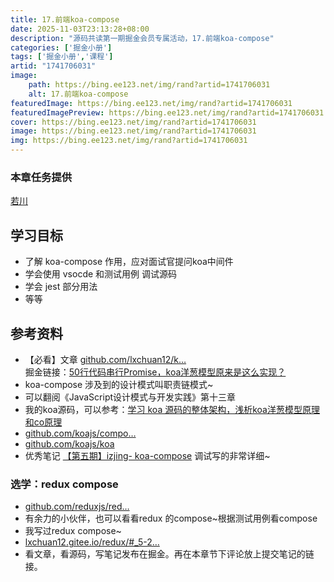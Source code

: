 ```yaml
---
title: 17.前端koa-compose
date: 2025-11-03T23:13:28+08:00
description: "源码共读第一期掘金会员专属活动，17.前端koa-compose"
categories: ['掘金小册']
tags: ['掘金小册','课程']
artid: "1741706031"
image:
    path: https://bing.ee123.net/img/rand?artid=1741706031
    alt: 17.前端koa-compose
featuredImage: https://bing.ee123.net/img/rand?artid=1741706031
featuredImagePreview: https://bing.ee123.net/img/rand?artid=1741706031
cover: https://bing.ee123.net/img/rand?artid=1741706031
image: https://bing.ee123.net/img/rand?artid=1741706031
img: https://bing.ee123.net/img/rand?artid=1741706031
---
```


### 本章任务提供
[若川](https://juejin.cn/user/1415826704971918)

## 学习目标

-   了解 koa-compose 作用，应对面试官提问koa中间件
-   学会使用 vsocde 和测试用例 调试源码
-   学会 jest 部分用法
-   等等

##

## 参考资料

-   【必看】文章 [github.com/lxchuan12/k…](https://link.juejin.cn?target=https%3A%2F%2Fgithub.com%2Flxchuan12%2Fkoa-compose-analysis "https://github.com/lxchuan12/koa-compose-analysis")  
    掘金链接：[50行代码串行Promise，koa洋葱模型原来是这么实现？](https://juejin.cn/post/7005375860509245471 "https://juejin.cn/post/7005375860509245471")
-   koa-compose 涉及到的设计模式叫职责链模式~
-   可以翻阅《JavaScript设计模式与开发实践》第十三章
-   我的koa源码，可以参考：[学习 koa 源码的整体架构，浅析koa洋葱模型原理和co原理](https://juejin.cn/post/6844904088220467213 "https://juejin.cn/post/6844904088220467213")
-   [github.com/koajs/compo…](https://link.juejin.cn?target=https%3A%2F%2Fgithub.com%2Fkoajs%2Fcompose "https://github.com/koajs/compose")
-   [github.com/koajs/koa](https://link.juejin.cn?target=https%3A%2F%2Fgithub.com%2Fkoajs%2Fcompose "https://github.com/koajs/compose")
-   优秀笔记 [【第五期】izjing- koa-compose](https://link.juejin.cn?target=https%3A%2F%2Fwww.yuque.com%2Fruochuan12%2Fbn1ps1%2Ffbbw3g "https://www.yuque.com/ruochuan12/bn1ps1/fbbw3g") 调试写的非常详细~

### 选学：redux compose

-   [github.com/reduxjs/red…](https://link.juejin.cn?target=https%3A%2F%2Fgithub.com%2Freduxjs%2Fredux%2Fblob%2Fmaster%2Fsrc%2Fcompose.ts "https://github.com/reduxjs/redux/blob/master/src/compose.ts")
-   有余力的小伙伴，也可以看看redux 的compose~根据测试用例看compose
-   我写过redux compose~
-   [lxchuan12.gitee.io/redux/#_5-2…](https://link.juejin.cn?target=https%3A%2F%2Flxchuan12.gitee.io%2Fredux%2F%23_5-2-redux-compose-functions "https://lxchuan12.gitee.io/redux/#_5-2-redux-compose-functions")
-   看文章，看源码，写笔记发布在掘金。再在本章节下评论放上提交笔记的链接。
